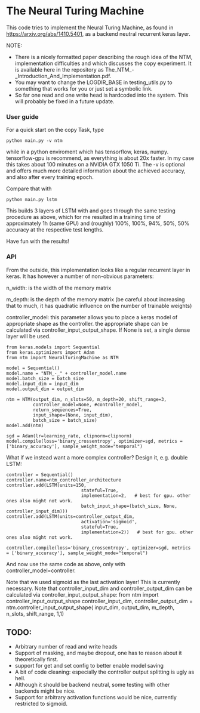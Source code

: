 # The Neural Turing Machine

This code tries to implement the Neural Turing Machine, as found in 
https://arxiv.org/abs/1410.5401, as a backend neutral recurrent keras layer.

NOTE:
* There is a nicely formatted paper describing the rough idea of the NTM, implementation difficulties and which discusses the
  copy experiment. It is available here in the repository as The_NTM_-_Introduction_And_Implementation.pdf. 
* You may want to change the LOGDIR_BASE in testing_utils.py to something that works for you or just set a symbolic
  link.
* So far one read and one write head is hardcoded into the system. This will probably be fixed in a future update.


### User guide
For a quick start on the copy Task, type 

    python main.py -v ntm

while in a python enviroment which has tensorflow, keras, numpy. tensorflow-gpu is recommend, as everything is about 20x
faster. In my case this takes about 100 minutes on a NVIDIA GTX 1050 Ti.
The -v is optional and offers much more detailed information about the achieved accuracy, and also after every training
epoch.

Compare that with

    python main.py lstm

This builds 3 layers of LSTM with and goes through the same testing procedure
as above, which for me resulted in a training time of approximately 1h (same GPU) and 
(roughly) 100%, 100%, 94%, 50%, 50% accuracy at the respective test lengths. 

Have fun with the results!


### API
From the outside, this implementation looks like a regular recurrent layer in keras.
It has however a number of non-obvious parameters:

n_width: is the width of the memory matrix 

m_depth: is the depth of the memory matrix (be careful about increasing that to much, it has quadratic influence on the
number of trainable weights)

controller_model: this parameter allows you to place a keras model of appropriate shape as the controller. the
appropriate shape can be calculated via controller_input_output_shape. If None is set, a single dense layer will be
used. 

    from keras.models import Sequential
    from keras.optimizers import Adam
    from ntm import NeuralTuringMachine as NTM

    model = Sequential()
    model.name = "NTM_-_" + controller_model.name
    model.batch_size = batch_size
    model.input_dim = input_dim
    model.output_dim = output_dim

    ntm = NTM(output_dim, n_slots=50, m_depth=20, shift_range=3,
              controller_model=None, #controller_model,
              return_sequences=True,
              input_shape=(None, input_dim), 
              batch_size = batch_size)
    model.add(ntm)

    sgd = Adam(lr=learning_rate, clipnorm=clipnorm)
    model.compile(loss='binary_crossentropy', optimizer=sgd, metrics = ['binary_accuracy'], sample_weight_mode="temporal")

What if we instead want a more complex controller? Design it, e.g. double LSTM:

    controller = Sequential()
    controller.name=ntm_controller_architecture
    controller.add(LSTM(units=150,
                                stateful=True,
                                implementation=2,   # best for gpu. other ones also might not work.
                                batch_input_shape=(batch_size, None, controller_input_dim)))
    controller.add(LSTM(units=controller_output_dim,
                                activation='sigmoid',
                                stateful=True,
                                implementation=2))   # best for gpu. other ones also might not work.

    controller.compile(loss='binary_crossentropy', optimizer=sgd, metrics = ['binary_accuracy'], sample_weight_mode="temporal")

And now use the same code as above, only with controller_model=controller.

Note that we used sigmoid as the last activation layer! This is currently necessary.
Note that controller_input_dim and controller_output_dim can be calculated via controller_input_output_shape:
    from ntm import controller_input_output_shape
    controller_input_dim, controller_output_dim = ntm.controller_input_output_shape(
                input_dim, output_dim, m_depth, n_slots, shift_range, 1,1) 





## TODO:
* Arbitrary number of read and write heads
* Support of masking, and maybe dropout, one has to reason about it theoretically first.
* support for get and set config to better enable model saving
* A bit of code cleaning: especially the controller output splitting is ugly as hell.
* Although it should be backend neutral, some testing with other backends might be nice.
* Support for arbitrary activation functions would be nice, currently restricted to sigmoid.
